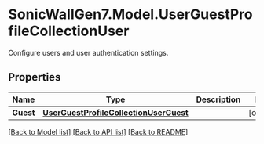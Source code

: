 # SonicWallGen7.Model.UserGuestProfileCollectionUser
Configure users and user authentication settings.

## Properties

Name | Type | Description | Notes
------------ | ------------- | ------------- | -------------
**Guest** | [**UserGuestProfileCollectionUserGuest**](UserGuestProfileCollectionUserGuest.md) |  | [optional] 

[[Back to Model list]](../README.md#documentation-for-models) [[Back to API list]](../README.md#documentation-for-api-endpoints) [[Back to README]](../README.md)

